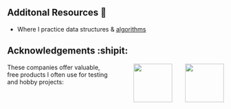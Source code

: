 ## Additonal Resources :eyes:

 - Where I practice data structures & [algorithms](https://leetcode.com/Mbarberry/)

## Acknowledgements :shipit:
<div style="display: flex; flex-direction: row; gap: 30px;"
 <p>These companies offer valuable, free products I often use for testing and hobby projects:</p>
  <div style="display: flex; flex-direction: column; gap: 10px; justify-content: center; align-items: center;">
    <a href="https://www.netlify.com/" target="_blank">
      <img src="https://tse2.mm.bing.net/th?id=OIP.W1wQF0btA3QFRAs0UXMHGQHaFI&pid=Api&f=1&ipt=e81cfe3511a540a419b1da7ff762d17186948b2b37ffcff42a024a6aea0061c0&ipo=images" height="90px" width="90px" />
    </a> 
  </div>
  <div style="display: flex; flex-direction: column; gap: 10px; justify-content: center; align-items: center;">
    <a href="https://www.mongodb.com/" target="_blank">
      <img src="https://tse4.mm.bing.net/th?id=OIP.JzBlaYlLd6_GqaQWRAT_rAFNC7&pid=Api&f=1&ipt=2b885f1633731a718946bd9ebcb4de94c3a3f681f081ce0966cc42e5e0050c9f&ipo=images" height="90px" width="90px" />
    </a> 
  </div>
</div>
